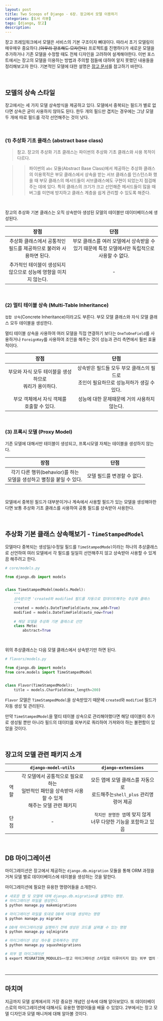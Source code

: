 ```yaml
---
layout: post
title: Two Scoops of Django - 6장. 장고에서 모델 이용하기
categories: [도서 리뷰]
tags: [django, 장고]
description: 
---
```


장고 프레임워크에서 모델은 서비스의 기본 구조이자 뼈대이다. 따라서 초기 모델링이 매우매우 중요하다.(~~아무리 강조해도 모자란다~~) 프로젝트를 진행하다가 새로운 모델을 추가하거나 기존 모델을 수정할 때도 전체 디자인을 고려하여 설계해야한다. 이번 포스트에서는 장고의 모델을 이용하는 방법과 주의할 점들에 대하여 알지 못했던 내용들을 정리해보고자 한다. 기본적인 모델에 대한 설명은 <a href="https://docs.djangoproject.com/en/1.11/topics/db/models/" target="_blank">장고 문서</a>를 참고하기 바란다.

<br>

## 모델의 상속 스타일

장고에서는 세 가지 모델 상속방식을 제공하고 있다. 모델에서 중복되는 필드가 별로 없다면 상속은 굳이 사용하지 않아도 된다. 한두 개의 필드만 겹치는 경우에는 그냥 모델 두 개에 따로 필드를 각각 선언해주는 것이 낫다. 

<br>

### (1) 추상화 기초 클래스 (abstract base class) 

> 참고. 장고의 추상화 기초 클래스는 파이썬의 추상화 기초 클래스와 사용 목적이 다르다. 

>> 파이썬의 `abc` 모듈(Abstract Base Class)에서 제공하는 추상화 클래스의 이용목적은 부모 클래스에서 상속을 받는 서브 클래스를 인스턴스화 했을 때 부모 클래스의 메서드들이 서브클래스에도 구현이 되었는지 점검해주는 데에 있다. 특히 클래스의 크기가 크고 선언해준 메서드들이 많을 때 버그를 미연에 방지하고 클래스 계층을 쉽게 관리할 수 있도록 해준다.

<br>

장고의 추상화 기본 클래스는 오직 상속받아 생성된 모델의 테이블만 데이터베이스에 생성된다. 

|장점|단점| 
|:---:|:---:|
|추상화 클래스에서 공통적인 필드를 제공하므로 불러와 사용하면 된다.|부모 클래스를 여러 모델에서 상속받을 수 있기 때문에 특정 모델에서만 독립적으로 사용할 수 없다.|
|추가적인 테이블이 생성되지 않으므로 성능에 영향을 미치지 않는다.|-|

<br>

### (2) 멀티 테이블 상속 (Multi-Table Inheritance)


`접합 상속`(Concrete Inheritance)이라고도 부른다. 부모 모델 클래스와 자식 모델 클래스 모두 테이블을 생성한다. 

멀티 테이블 상속을 사용하여 여러 모델을 직접 연결하기 보다는 `OneToOneField`를 사용하거나 `ForeignKey`를 사용하여 조인을 해주는 것이 성능과 관리 측면에서 훨씬 효율적이다. 

|장점|단점| 
|:---:|:---:|
|부모와 자식 모두 테이블을 생성하므로<br> 쿼리가 용이하다.|상속받은 필드들 모두 부모 클래스의 필드로<br> 조인이 필요하므로 성능저하가 생길 수 있다.|
|부모 객체에서 자식 객체를<br> 호출할 수 있다.|성능에 대한 문제때문에 거의 사용하지 않는다.|

<br>

### (3) 프록시 모델 (Proxy Model)

기존 모델에 대해서만 테이블이 생성되고, 프록시모델 자체는 테이블을 생성하지 않는다.

|장점|단점| 
|:---:|:---:|
|각기 다른 행위(behavior)를 하는<br> 모델을 생성하고 별칭을 붙일 수 있다.|모델 필드를 변경할 수 없다.|


<br>


모델에서 중복된 필드가 대부분이거나 계속에서 사용할 필드가 있는 모델을 생성해야한다면 보통 추상화 기초 클래스를 사용하여 공통 필드를 상속받아 사용한다.

<br>

## 추상화 기본 클래스 상속해보기 - `TimeStampedModel`

모델마다 중복되는 생성일/수정일 필드를 `TimeStampedModel`이라는 하나의 추상클래스로 선언하여 여러 모델에서 각 필드를 일일히 선언해주지 않고 상속받아 사용할 수 있게끔 해주려고 한다. 

```python
# core/models.py

from django.db import models


class TimeStampedModel(models.Model):
    """
    상속받으면 'created와 modified 필드를 자동으로 업데이트해주는 추상화 클래스
    """
    created = models.DateTimeField(auto_now_add=True)
    modified = models.DateTimeField(auto_now=True)
    
    # 해당 모델을 추상화 기본 클래스로 선언
    class Meta:
        abstract=True
```

<br>

위의 추상클래스는 다음 모델 클래스에서 상속받기만 하면 된다. 

```python
# flavors/models.py

from django.db import models
from core.models import TimeStampedModel


class Flavor(TimeStampedModel):
    title = models.CharField(max_length=200)
```

`Flavor` 모델은 `TimeStampedModel`을 상속받았기 때문에  `created`와 `modified` 필드가 자동 생성 및 관리된다. 

만약 `TimeStampedModel`을 멀티 테이블 상속으로 관리해야했다면 해당 테이블이 추가로 생성될 뿐만 아니라 필드의 데이터를 외부키로 쿼리하여 가져와야 하는 불편함이 있었을 것이다.  

<br>
 
## 장고의 모델 관련 패키지 소개

||`django-model-utils`|`django-extensions`|
|:---:|:---:|:---:|
|역할|각 모델에서 공통적으로 필요로 하는<br> 일반적인 패턴을 상속받아 사용할 수 있게 <br>해주는 모델 관련 패키지|모든 앱에 모델 클래스를 자동으로<br> 로드해주는`shell_plus` 관리명령어 제공|
|단점|-|`작지만 분명한 앱`에 맞지 않게<br> 너무 다양한 기능을 포함하고 있음|


<br>

## DB 마이그레이션

마이그레이션은 장고에서 제공하는 `django.db.migration` 모듈을 통해  ORM 과정을 거쳐 모델 별로 데이터베이스에  테이블을 생성하는 것을 말한다. 

마이그레이션에 필요한 유용한 명령어들을 소개한다. 

```powershell
# 새로운 앱 및 모델에 대해 django.db.migration을 실행하는 명령.
# 마이그레이션 파일을 생성한다.
$ python manage.py makemigrations 

# 마이그레이션 파일을 토대로 DB에 테이블 생성하는 명령
$ python manage.py migrate

# DB에 마이그레이션을 실행하기 전에 생성된 코드를 살펴볼 수 있는 명령
$ python manage.py sqlmigrate

# 마이그레이션 생성 개수를 압축해주는 명령
$ python manage.py squashmigrations

# 외부 앱 마이그레이션
$ export MIGRATION_MODULES=<장고 마이그레이션 스타일로 이루어지지 않는 외부 앱의 클래스>
```
 
<br>

---

## 마치며

지금까지 모델 설계에서의 가장 중요한 개념인 상속에 대해 알아보았다. 또 데이터베이스로의 마이그레이션에 대해서도 유용한 명령어들을 배울 수 있었다. 2부에서는 장고 모델 디자인과 모델 매니저에 대해 알아볼 것이다. 

<br>

